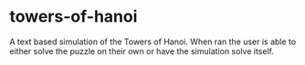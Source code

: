 # towers-of-hanoi
A text based simulation of the Towers of Hanoi. When ran the user is able to either solve the puzzle on their own or have the simulation solve itself.
